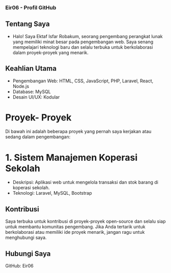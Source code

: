 ### Eir06 - Profil GitHub
## Tentang Saya
 - Halo! Saya Ektaf Isfar Robakum, seorang pengembang perangkat lunak yang memiliki minat besar pada pengembangan web. Saya senang mempelajari teknologi baru dan selalu terbuka untuk berkolaborasi dalam proyek-proyek yang menarik.

## Keahlian Utama
- Pengembangan Web: HTML, CSS, JavaScript, PHP, Laravel, React, Node.js
- Database: MySQL
- Desain UI/UX: Kodular

# Proyek- Proyek
Di bawah ini adalah beberapa proyek yang pernah saya kerjakan atau sedang dalam pengembangan:

# 1. Sistem Manajemen Koperasi Sekolah

- Deskripsi: Aplikasi web untuk mengelola transaksi dan stok barang di koperasi sekolah.
- Teknologi: Laravel, MySQL, Bootstrap

## Kontribusi
Saya terbuka untuk kontribusi di proyek-proyek open-source dan selalu siap untuk membantu komunitas pengembang. Jika Anda tertarik untuk berkolaborasi atau memiliki ide proyek menarik, jangan ragu untuk menghubungi saya.

## Hubungi Saya
GitHub: Eir06
